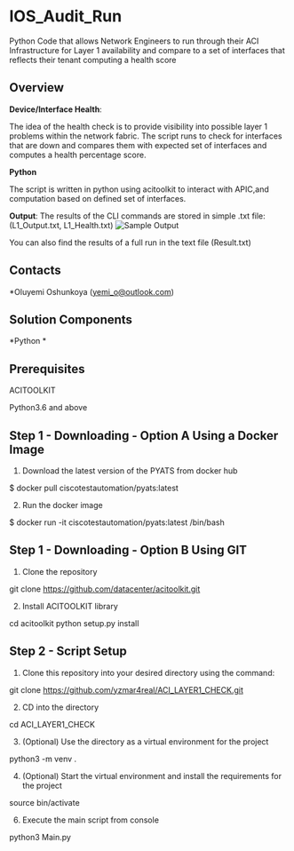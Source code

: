 # IOS_Audit_Run
 
 Python Code that allows Network Engineers to run through their ACI Infrastructure for Layer 1 availability and compare to a set of interfaces that reflects their tenant computing a health score
 


## Overview



**Device/Interface Health**: 

The idea of the health check is to provide visibility into possible layer 1 problems within the network fabric. The script runs to check for interfaces that are down and compares them with expected set of interfaces and computes a health percentage score. 

**Python**

The script is written in python using acitoolkit to interact with APIC,and computation based on defined set of interfaces.

**Output**: The results of the CLI commands are stored in simple .txt file: (L1_Output.txt, L1_Health.txt) ![Sample Output](Output_Snapshot.JPG)

You can also find the results of a full run in the text file (Result.txt)

## Contacts
*Oluyemi Oshunkoya (yemi_o@outlook.com)

## Solution Components
*Python
*

## Prerequisites 

ACITOOLKIT

Python3.6 and above

## Step 1 - Downloading - Option A Using a Docker Image

1. Download the latest version of the PYATS from docker hub

$ docker pull ciscotestautomation/pyats:latest

2. Run the docker image 

$ docker run -it ciscotestautomation/pyats:latest /bin/bash

## Step 1 - Downloading - Option B Using GIT

1. Clone the repository

git clone https://github.com/datacenter/acitoolkit.git

2. Install ACITOOLKIT library

cd acitoolkit
python setup.py install

## Step 2 - Script Setup

1. Clone this repository into your desired directory using the command:

git clone https://github.com/yzmar4real/ACI_LAYER1_CHECK.git

2. CD into the directory 

cd ACI_LAYER1_CHECK

3. (Optional) Use the directory as a virtual environment for the project

python3 -m venv . 

4. (Optional) Start the virtual environment and install the requirements for the project

source bin/activate

6. Execute the main script from console

python3 Main.py 
